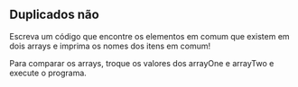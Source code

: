 ## Duplicados não

Escreva um código que encontre os elementos em comum que existem em dois arrays e imprima os nomes dos itens em comum!

Para comparar os arrays, troque os valores dos arrayOne e arrayTwo e execute o programa.
